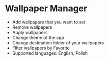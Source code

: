 # Wallpaper Manager
- Add wallpapers that you want to set
- Remove wallpapers
- Apply wallpapers
- Change theme of the app
- Change destination folder of your wallpapers
- Filter wallpapers by Favorite
- Supported languages: English, Polish
